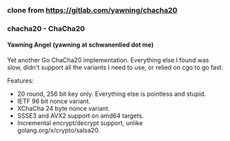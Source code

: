 ###
### clone from https://gitlab.com/yawning/chacha20
###

### chacha20 - ChaCha20
#### Yawning Angel (yawning at schwanenlied dot me)

Yet another Go ChaCha20 implementation.  Everything else I found was slow,
didn't support all the variants I need to use, or relied on cgo to go fast.

Features:

 * 20 round, 256 bit key only.  Everything else is pointless and stupid.
 * IETF 96 bit nonce variant.
 * XChaCha 24 byte nonce variant.
 * SSSE3 and AVX2 support on amd64 targets.
 * Incremental encrypt/decrypt support, unlike golang.org/x/crypto/salsa20.
